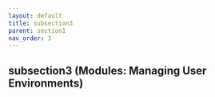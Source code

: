 ```yaml
---
layout: default
title: subsection3
parent: section1
nav_order: 3
---
```

## subsection3 (Modules: Managing User Environments)

